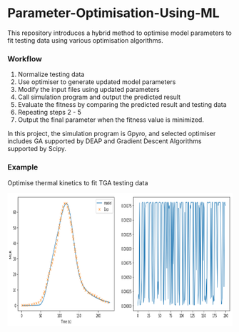 # Parameter-Optimisation-Using-ML

This repository introduces a hybrid method to optimise model parameters to fit testing data using various optimisation algorithms.

### Workflow
1. Normalize testing data
2. Use optimiser to generate updated model parameters
3. Modify the input files using updated parameters
4. Call simulation program and output the predicted result
5. Evaluate the fitness by comparing the predicted result and testing data
6. Repeating steps 2 - 5
7. Output the final parameter when the fitness value is minimized.

In this project, the simulation program is Gpyro, and selected optimiser includes GA supported by DEAP and Gradient Descent Algorithms supported by Scipy.

### Example
Optimise thermal kinetics to fit TGA testing data

   <img src="images/GA.png" width="800" height="300">